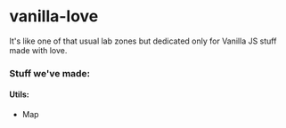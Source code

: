 # vanilla-love #

It's like one of that usual lab zones but dedicated only for Vanilla JS stuff made with love.

### Stuff we've made: ###

#### Utils: ####
* Map
